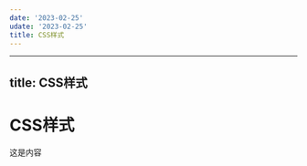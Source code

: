 ```yaml
---
date: '2023-02-25'
udate: '2023-02-25'
title: CSS样式
---
```


  ----
  title: CSS样式
  ---
  # CSS样式
  这是内容
  
